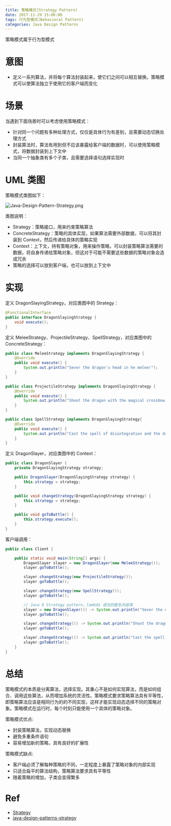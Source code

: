```yaml
---
title: 策略模式(Strategy Pattern)
date: 2017-11-29 15:06:00
tags: 行为型模式(Behavioral Pattern) 
categories: Java Design Patterns
---
```


策略模式属于行为型模式

<!-- more -->

# 意图

* 定义一系列算法，并将每个算法封装起来，使它们之间可以相互替换。策略模式可以使算法独立于使用它的客户端而变化

# 场景

当遇到下面场景时可以考虑使用策略模式：

* 针对同一个问题有多种处理方式，仅仅是具体行为有差别，且需要动态切换处理方式
* 封装算法时，算法有用到但不应该暴露给客户端的数据时，可以使用策略模式，将数据封装到上下文中
* 当同一个抽象类有多个子类，且需要选择语句选择实现时

# UML 类图

策略模式类图如下：

![Java-Design-Pattern-Strategy.png](http://otg3f8t90.bkt.clouddn.com/2018/1/8/Java-Design-Pattern-Strategy.png)

类图说明：

* Strategy：策略接口，用来约束策略算法
* ConcreteStrategy：策略的具体实现，如果算法需要外部数据，可以将其封装到 Context，然后传递给具体的策略实现
* Context：上下文，持有策略对象，用来操作策略，可以封装策略算法需要的数据，将自身传递给策略对象，但这对于可能不需要这些数据的策略对象会造成冗余
* 策略的选择可以放到客户端，也可以放到上下文中

# 实现

定义 DragonSlayingStrategy，对应类图中的 Strategy：

```java
@FunctionalInterface
public interface DragonSlayingStrategy {
    void execute();
}
```

定义 MeleeStrategy、ProjectileStrategy、SpellStrategy，对应类图中的 ConcreteStrategy：

```java
public class MeleeStrategy implements DragonSlayingStrategy {
    @Override
    public void execute() {
        System.out.println("Sever the dragon's head in he melee!");
    }
}
```

```java
public class ProjectileStrategy implements DragonSlayingStrategy {
    @Override
    public void execute() {
        System.out.println("Shoot the dragon with the magical crossbow!");
    }
}
```

```java
public class SpellStrategy implements DragonSlayingStrategy{
    @Override
    public void execute() {
        System.out.println("Cast the spell of disintegration and the dragon vaporizes in a pile of dust!");
    }
}
```

定义 DragonSlayer，对应类图中的 Context：

```java
public class DragonSlayer {
    private DragonSlayingStrategy strategy;

    public DragonSlayer(DragonSlayingStrategy strategy) {
        this.strategy = strategy;
    }

    public void changeStrategy(DragonSlayingStrategy strategy) {
        this.strategy = strategy;
    }

    public void goToBattle() {
        this.strategy.execute();
    }
}
```

客户端调用：

```java
public class Client {

    public static void main(String[] args) {
        DragonSlayer slayer = new DragonSlayer(new MeleeStrategy());
        slayer.goToBattle();

        slayer.changeStrategy(new ProjectileStrategy());
        slayer.goToBattle();

        slayer.changeStrategy(new SpellStrategy());
        slayer.goToBattle();

        // Java 8 Strategy pattern，lambda 语法的匿名内部类
        slayer = new DragonSlayer(() -> System.out.println("Sever the dragon's head in he melee!"));
        slayer.goToBattle();

        slayer.changeStrategy(() -> System.out.println("Shoot the dragon with the magical crossbow!"));
        slayer.goToBattle();

        slayer.changeStrategy(() -> System.out.println("Cast the spell of disintegration and the dragon vaporizes in a pile of dust!"));
        slayer.goToBattle();
    }
}
```

# 总结

策略模式的本质是分离算法，选择实现。其重心不是如何实现算法，而是如何组合、调用这些算法，从而增加系统的灵活性。策略模式要求策略算法具有平等性，即策略算法应该是相同行为的的不同实现，这样才能实现动态选择不同的策略对象。策略模式在运行时，每个时刻只能使用一个具体的策略对象。

策略模式优点:

* 封装策略算法，实现动态替换
* 避免多重条件语句
* 容易增加新的策略，具有良好的扩展性

策略模式缺点:

* 客户端必须了解每种策略的不同，一定程度上暴露了策略对象的内部实现
* 只适合扁平的算法结构，策略算法要求具有平等性
* 随着策略的增加，子类会变得繁多

# Ref

* [Strategy](http://www.oodesign.com/strategy-pattern.html)
* [java-design-patterns-strategy](https://github.com/iluwatar/java-design-patterns/blob/master/strategy/README.md)